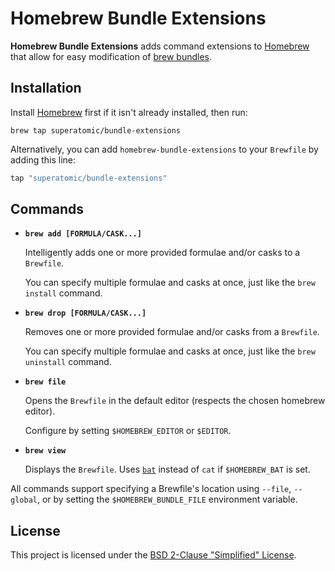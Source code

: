 # Homebrew Bundle Extensions

**Homebrew Bundle Extensions** adds command extensions to [Homebrew] that allow for easy modification of [brew bundles].

## Installation

Install [Homebrew] first if it isn't already installed, then run:

```shell
brew tap superatomic/bundle-extensions
```

Alternatively, you can add `homebrew-bundle-extensions` to your `Brewfile` by adding this line:

```ruby
tap "superatomic/bundle-extensions"
```

## Commands

- **`brew add [FORMULA/CASK...]`**

  Intelligently adds one or more provided formulae and/or casks to a `Brewfile`.

  You can specify multiple formulae and casks at once, just like the `brew install` command.

- **`brew drop [FORMULA/CASK...]`**

  Removes one or more provided formulae and/or casks from a `Brewfile`.

  You can specify multiple formulae and casks at once, just like the `brew uninstall` command.

- **`brew file`**

  Opens the `Brewfile` in the default editor (respects the chosen homebrew editor).

  Configure by setting `$HOMEBREW_EDITOR` or `$EDITOR`.

- **`brew view`**

  Displays the `Brewfile`.
  Uses [`bat`][bat] instead of `cat` if `$HOMEBREW_BAT` is set.

All commands support specifying a Brewfile's location using `--file`, `--global`,
or by setting the `$HOMEBREW_BUNDLE_FILE` environment variable.

## License

This project is licensed under the [BSD 2-Clause "Simplified" License](LICENSE).

[Homebrew]: https://brew.sh
[brew bundles]: https://github.com/Homebrew/homebrew-bundle
[bat]: https://github.com/sharkdp/bat

<!-- Project inspired by cargo-edit. Thank you. https://github.com/killercup/cargo-edit -->
